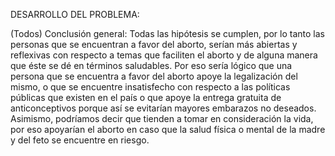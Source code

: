 DESARROLLO DEL PROBLEMA: 

(Todos)
Conclusión general: Todas las hipótesis se cumplen, por lo tanto las personas que se encuentran a favor del aborto, serían más abiertas y reflexivas con respecto a temas que faciliten el aborto y de alguna manera que éste se dé en términos saludables. Por eso sería lógico que una persona que se encuentra a favor del aborto apoye la legalización del mismo, o que se encuentre insatisfecho con respecto a las políticas públicas que existen en el país o que apoye la entrega gratuita de anticonceptivos porque así se evitarían mayores embarazos no deseados. Asimismo, podríamos decir que tienden a tomar en consideración la vida, por eso apoyarían el aborto en caso que la salud física o mental de la madre y del feto se encuentre en riesgo.
